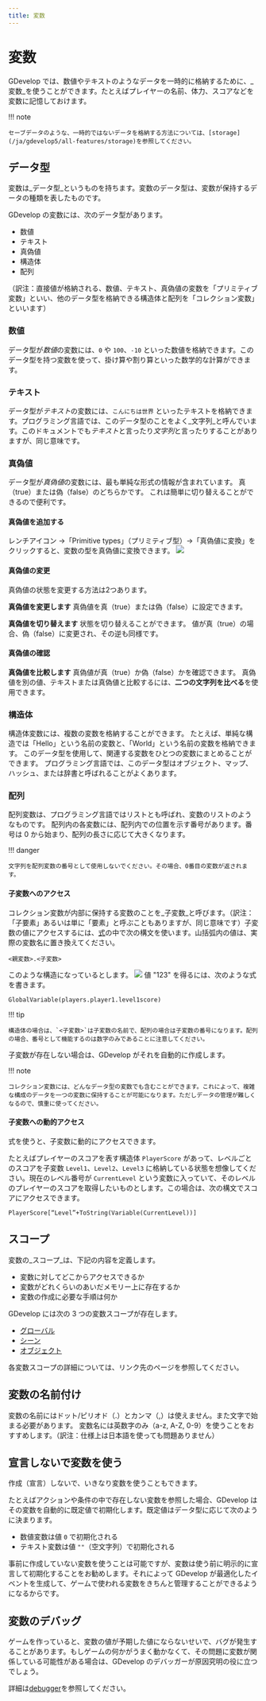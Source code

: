 ```yaml
---
title: 変数
---
```

# 変数

GDevelop では、数値やテキストのようなデータを一時的に格納するために、_変数_を使うことができます。たとえばプレイヤーの名前、体力、スコアなどを変数に記憶しておけます。

!!! note

    セーブデータのような、一時的ではないデータを格納する方法については、[storage](/ja/gdevelop5/all-features/storage)を参照してください。

## データ型

変数は_データ型_というものを持ちます。変数のデータ型は、変数が保持するデータの種類を表したものです。

GDevelop の変数には、次のデータ型があります。

- 数値
- テキスト
- 真偽値
- 構造体
- 配列

（訳注：直接値が格納される、数値、テキスト、真偽値の変数を「プリミティブ変数」といい、他のデータ型を格納できる構造体と配列を「コレクション変数」といいます）

### 数値
データ型が*数値*の変数には、`0` や `100`、`-10` といった数値を格納できます。このデータ型を持つ変数を使って、掛け算や割り算といった数学的な計算ができます。

### テキスト
データ型が*テキスト*の変数には、`こんにちは世界` といったテキストを格納できます。プログラミング言語では、このデータ型のことをよく_文字列_と呼んでいます。このドキュメントでも*テキスト*と言ったり*文字列*と言ったりすることがありますが、同じ意味です。

### 真偽値
データ型が*真偽値*の変数には、最も単純な形式の情報が含まれています。
真（true）または偽（false）のどちらかです。
これは簡単に切り替えることができるので便利です。

#### 真偽値を追加する
レンチアイコン →「Primitive types」（プリミティブ型）→「真偽値に変換」をクリックすると、変数の型を真偽値に変換できます。
![](/gdevelop5/tutorials/toggles1.png)

#### 真偽値の変更
真偽値の状態を変更する方法は2つあります。

**真偽値を変更します**
真偽値を真（true）または偽（false）に設定できます。

**真偽値を切り替えます**
状態を切り替えることができます。
値が真（true）の場合、偽（false）に変更され、その逆も同様です。

#### 真偽値の確認
**真偽値を比較します**
真偽値が真（true）か偽（false）かを確認できます。
真偽値を別の値、テキストまたは真偽値と比較するには、**二つの文字列を比べる**を使用できます。

### 構造体

構造体変数には、複数の変数を格納することができます。
たとえば、単純な構造では「Hello」という名前の変数と、「World」という名前の変数を格納できます。
このデータ型を使用して、関連する変数をひとつの変数にまとめることができます。
プログラミング言語では、このデータ型はオブジェクト、マップ、ハッシュ、または辞書と呼ばれることがよくあります。

### 配列
配列変数は、プログラミング言語ではリストとも呼ばれ、変数のリストのようなものです。
配列内の各変数には、配列内での位置を示す番号があります。番号は 0 から始まり、配列の長さに応じて大きくなります。

!!! danger

    文字列を配列変数の番号として使用しないでください。その場合、0番目の変数が返されます。

#### 子変数へのアクセス

コレクション変数が内部に保持する変数のことを_子変数_と呼びます。（訳注：「子要素」あるいは単に「要素」と呼ぶこともありますが、同じ意味です）子変数の値にアクセスするには、[式](/ja/gdevelop5/all-features/expressions)の中で次の構文を使います。山括弧内の値は、実際の変数名に置き換えてください。

```
<親変数>.<子変数>
```
このような構造になっているとします。
![](/gdevelop5/all-features/variable_strucure_with_values.png)
値 "123" を得るには、次のような式を書きます。
```
GlobalVariable(players.player1.level1score)
```
!!! tip

    構造体の場合は、`<子変数>`は子変数の名前で、配列の場合は子変数の番号になります。配列の場合、番号として機能するのは数字のみであることに注意してください。

子変数が存在しない場合は、GDevelop がそれを自動的に作成します。

!!! note

    コレクション変数には、どんなデータ型の変数でも含むことができます。これによって、複雑な構成のデータを一つの変数に保持することが可能になります。ただしデータの管理が難しくなるので、慎重に使ってください。

#### 子変数への動的アクセス

式を使うと、子変数に動的にアクセスできます。

たとえばプレイヤーのスコアを表す構造体 `PlayerScore` があって、レベルごとのスコアを子変数 `Level1`、`Level2`、`Level3` に格納している状態を想像してください。現在のレベル番号が `CurrentLevel` という変数に入っていて、そのレベルのプレイヤーのスコアを取得したいものとします。この場合は、次の構文でスコアにアクセスできます。

```
PlayerScore[“Level”+ToString(Variable(CurrentLevel))]
```

## スコープ

変数の_スコープ_は、下記の内容を定義します。

- 変数に対してどこからアクセスできるか
- 変数がどれくらいのあいだメモリー上に存在するか
- 変数の作成に必要な手順は何か

GDevelop には次の 3 つの変数スコープが存在します。

- [グローバル](/ja/gdevelop5/all-features/variables/global-variables)
- [シーン](/ja/gdevelop5/all-features/variables/scene-variables)
- [オブジェクト](/ja/gdevelop5/all-features/variables/object-variables)

各変数スコープの詳細については、リンク先のページを参照してください。

## 変数の名前付け

変数の名前にはドット/ピリオド（.）とカンマ（,）は使えません。また文字で始まる必要があります。
変数名には英数字のみ（a-z, A-Z, 0-9）を使うことをおすすめします。（訳注：仕様上は日本語を使っても問題ありません）

## 宣言しないで変数を使う

作成（宣言）しないで、いきなり変数を使うこともできます。

たとえばアクションや条件の中で存在しない変数を参照した場合、GDevelop はその変数を自動的に既定値で初期化します。既定値はデータ型に応じて次のように決まります。

* 数値変数は値 `0` で初期化される
* テキスト変数は値 `""`（空文字列）で初期化される

事前に作成していない変数を使うことは可能ですが、変数は使う前に明示的に宣言して初期化することをお勧めします。それによって GDevelop が最適化したイベントを生成して、ゲームで使われる変数をきちんと管理することができるようになるからです。

## 変数のデバッグ

ゲームを作っていると、変数の値が予期した値にならないせいで、バグが発生することがあります。もしゲームの何かがうまく動かなくて、その問題に変数が関係している可能性がある場合は、GDevelop のデバッガーが原因究明の役に立つでしょう。

詳細は[debugger](/ja/gdevelop5/interface/debugger)を参照してください。